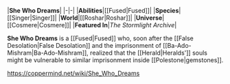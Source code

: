 |**She Who Dreams**|
|-|-|
|**Abilities**|[[Fused\|Fused]]|
|**Species**|[[Singer\|Singer]]|
|**World**|[[Roshar\|Roshar]]|
|**Universe**|[[Cosmere\|Cosmere]]|
|**Featured In**|*The Stormlight Archive*|

**She Who Dreams** is a [[Fused\|Fused]] who, soon after the [[False Desolation\|False Desolation]] and the imprisonment of [[Ba-Ado-Mishram\|Ba-Ado-Mishram]], realized that the [[Herald\|Heralds']] souls might be vulnerable to similar imprisonment inside [[Polestone\|gemstones]].



https://coppermind.net/wiki/She_Who_Dreams